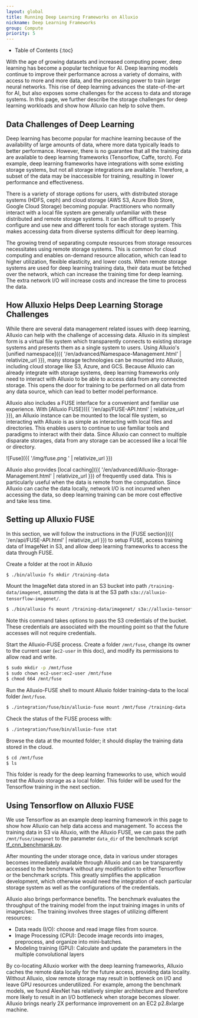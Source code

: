 ```yaml
---
layout: global
title: Running Deep Learning Frameworks on Alluxio
nickname: Deep Learning Frameworks
group: Compute
priority: 5
---
```


* Table of Contents
{:toc}

With the age of growing datasets and increased computing power, deep learning has become a popular
technique for AI. Deep learning models continue to improve their performance across a variety of
domains, with access to more and more data, and the processing power to train larger neural
networks. This rise of deep learning advances the state-of-the-art for AI, but also exposes some
challenges for the access to data and storage systems. In this page, we further describe the
storage challenges for deep learning workloads and show how Alluxio can help to solve them.

## Data Challenges of Deep Learning

Deep learning has become popular for machine learning because of the availability of large amounts
of data, where more data typically leads to better performance. However, there is no guarantee that
all the training data are available to deep learning frameworks (Tensorflow, Caffe, torch). For
example, deep learning frameworks have integrations with some existing storage systems, but not
all storage integrations are available. Therefore, a subset of the data may be inaccessible for
training, resulting in lower performance and effectiveness.

There is a variety of storage options for users, with distributed storage systems (HDFS,
ceph) and cloud storage (AWS S3, Azure Blob Store, Google Cloud Storage) becoming popular.
Practitioners who normally interact with a local file system are generally unfamiliar with
these distributed and remote storage systems. It can be difficult to properly
configure and use new and different tools for each storage system. This makes accessing data from
diverse systems difficult for deep learning.

The growing trend of separating compute resources from storage resources necessitates
using remote storage systems. This is common for cloud computing and enables on-demand resource
allocation, which can lead to higher utilization, flexible elasticity, and lower costs.
When remote storage systems are used for deep learning training data, their data must be
fetched over the network, which can increase the training time for deep learning. The extra
network I/O will increase costs and increase the time to process the data.

## How Alluxio Helps Deep Learning Storage Challenges

While there are several data management related issues with deep learning, Alluxio can help with
the challenge of accessing data. Alluxio in its simplest form is a virtual file system which
transparently connects to existing storage systems and presents them as a single system to users.
Using Alluxio's [unified namespace]({{ '/en/advanced/Namespace-Management.html' | relativize_url }}),
many storage technologies can be mounted into Alluxio, including cloud storage like S3, Azure, and
GCS. Because Alluxio can already integrate with storage systems, deep learning frameworks only need
to interact with Alluxio to be able to access data from any connected storage. This opens the door
for training to be performed on all data from any data source, which can lead to better model
performance.

Alluxio also includes a FUSE interface for a convenient and familiar use experience. With [Alluxio
FUSE]({{ '/en/api/FUSE-API.html' | relativize_url }}), an Alluxio instance can
be mounted to the local file system, so interacting with Alluxio is as simple as interacting with
local files and directories. This enables users to continue to use familiar tools and paradigms to
interact with their data. Since Alluxio can connect to multiple disparate storages, data from any
storage can be accessed like a local file or directory.

![Fuse]({{ '/img/fuse.png ' | relativize_url }})

Alluxio also provides
[local caching]({{ '/en/advanced/Alluxio-Storage-Management.html' | relativize_url }}) of frequently
used data. This is particularly useful
when the data is remote from the computation. Since Alluxio can cache the data locally,
network I/O is not incurred when accessing the data,
so deep learning training can be more cost effective and take less time.

## Setting up Alluxio FUSE

In this section, we will follow the instructions in the
[FUSE section]({{ '/en/api/FUSE-API.html' | relativize_url }}) to setup FUSE,
access training data of ImageNet in S3, and allow deep learning frameworks to access the data
through FUSE.

Create a folder at the root in Alluxio

```bash
$ ./bin/alluxio fs mkdir /training-data
```

Mount the ImageNet data stored in an S3 bucket into path `/training-data/imagenet`,
assuming the data is at the S3 path `s3a://alluxio-tensorflow-imagenet/`.

```bash
$ ./bin/alluxio fs mount /training-data/imagenet/ s3a://alluxio-tensorflow-imagenet/ --option aws.accessKeyID=<ACCESS_KEY_ID> --option aws.secretKey=<SECRET_KEY>
```

Note this command takes options to pass the S3 credentials of the bucket. These credentials
are associated with the mounting point so that the future accesses will not require credentials.

Start the Alluxio-FUSE process. Create a folder `/mnt/fuse`, change its
owner to the current user (`ec2-user` in this doc), and modify its permissions to allow read and write.

```bash
$ sudo mkdir -p /mnt/fuse
$ sudo chown ec2-user:ec2-user /mnt/fuse
$ chmod 664 /mnt/fuse
```

Run the Alluxio-FUSE shell to mount Alluxio folder training-data to the local folder
/`mnt/fuse`.

```bash
$ ./integration/fuse/bin/alluxio-fuse mount /mnt/fuse /training-data
```

Check the status of the FUSE process with:

```bash
$ ./integration/fuse/bin/alluxio-fuse stat
```

Browse the data at the mounted folder; it should display the training data stored in the cloud.

```bash
$ cd /mnt/fuse
$ ls
```

This folder is ready for the deep learning frameworks to use, which would treat the Alluxio
storage as a local folder. This folder will be used for the Tensorflow training in the next
section.

## Using Tensorflow on Alluxio FUSE

We use Tensorflow as an example deep learning framework in this page to show how Alluxio can help
data access and management. To access the training data in S3 via Alluxio, with the Alluxio FUSE,
we can pass the path `/mnt/fuse/imagenet` to the parameter `data_dir` of the benchmark
script [tf_cnn_benchmarsk.py](https://github.com/tensorflow/benchmarks/blob/master/scripts/tf_cnn_benchmarks/tf_cnn_benchmarks.py).

After mounting the under storage once, data in various under storages becomes immediately
available through Alluxio and can be transparently accessed to the benchmark without any
modification to either Tensorflow or the benchmark scripts. This greatly simplifies the
application development, which otherwise would need the integration of each particular storage
system as well as the configurations of the credentials.

Alluxio also brings performance benefits.
The benchmark evaluates the throughput of the training model from the input training images in
units of images/sec. The training involves three stages of utilizing different resources:
 - Data reads (I/O): choose and read image files from source.
 - Image Processing (CPU): Decode image records into images, preprocess, and organize into
 mini-batches.
 - Modeling training (GPU): Calculate and update the parameters in the multiple convolutional
 layers

By co-locating Alluxio worker with the deep learning frameworks, Alluxio caches the remote data
locally for the future access, providing data locality. Without Alluxio, slow remote
storage may result in bottleneck on I/O and leave GPU resources underutilized. For
example, among the benchmark models, we found AlexNet has relatively simpler architecture and
therefore more likely to result in an I/O bottleneck when storage becomes slower. Alluxio
brings nearly 2X performance improvement on an EC2 p2.8xlarge machine.
